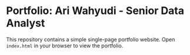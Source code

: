 # Portfolio: Ari Wahyudi - Senior Data Analyst

This repository contains a simple single-page portfolio website. Open `index.html` in your browser to view the portfolio.
